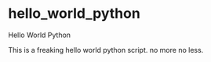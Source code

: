 hello_world_python
==================

Hello World Python


This is a freaking hello world python script. no more no less.
